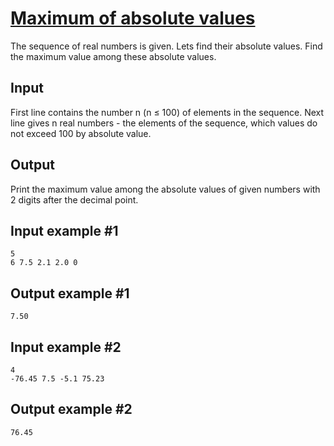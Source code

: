 # [Maximum of absolute values](https://www.e-olymp.com/en/problems/914)
The sequence of real numbers is given. Lets find their absolute values. Find the maximum value among these absolute values.

## Input
First line contains the number n (n ≤ 100) of elements in the sequence. Next line gives n real numbers - the elements of the sequence, which values do not exceed 100 by absolute value.

## Output
Print the maximum value among the absolute values of given numbers with 2 digits after the decimal point.

## Input example #1
```
5
6 7.5 2.1 2.0 0
```

## Output example #1
```
7.50
```

## Input example #2
```
4
-76.45 7.5 -5.1 75.23
```

## Output example #2
```
76.45
```
